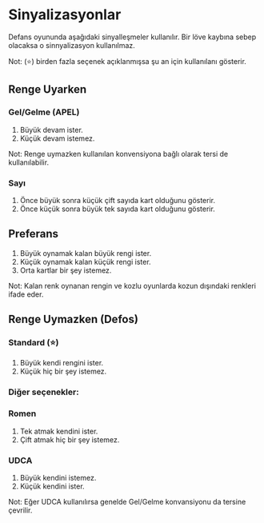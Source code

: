 # Sinyalizasyonlar
Defans oyununda aşağıdaki sinyalleşmeler kullanılır. 
Bir löve kaybına sebep olacaksa o sinnyalizasyon kullanılmaz.

Not: (⭐) birden fazla seçenek açıklanmışsa şu an için kullanılanı gösterir.

## Renge Uyarken

### Gel/Gelme (APEL)
1. Büyük devam ister.
2. Küçük devam istemez.

Not: Renge uymazken kullanılan konvensiyona bağlı olarak tersi de kullanılabilir. 
   
### Sayı
1. Önce büyük sonra küçük çift sayıda kart olduğunu gösterir.
2. Önce küçük sonra büyük tek sayıda kart olduğunu gösterir.

## Preferans
1. Büyük oynamak kalan büyük rengi ister.
2. Küçük oynamak kalan küçük rengi ister.
3. Orta kartlar bir şey istemez.

Not: Kalan renk oynanan rengin ve kozlu oyunlarda kozun dışındaki renkleri ifade eder.

## Renge Uymazken (Defos)

### Standard (⭐)
1. Büyük kendi rengini ister.
2. Küçük hiç bir şey istemez.

### Diğer seçenekler:

### Romen
1. Tek atmak kendini ister.
2. Çift atmak hiç bir şey istemez.

### UDCA
1. Büyük kendini istemez.
2. Küçük kendini ister.

Not: Eğer UDCA kullanılırsa genelde Gel/Gelme konvansiyonu da tersine çevrilir. 
